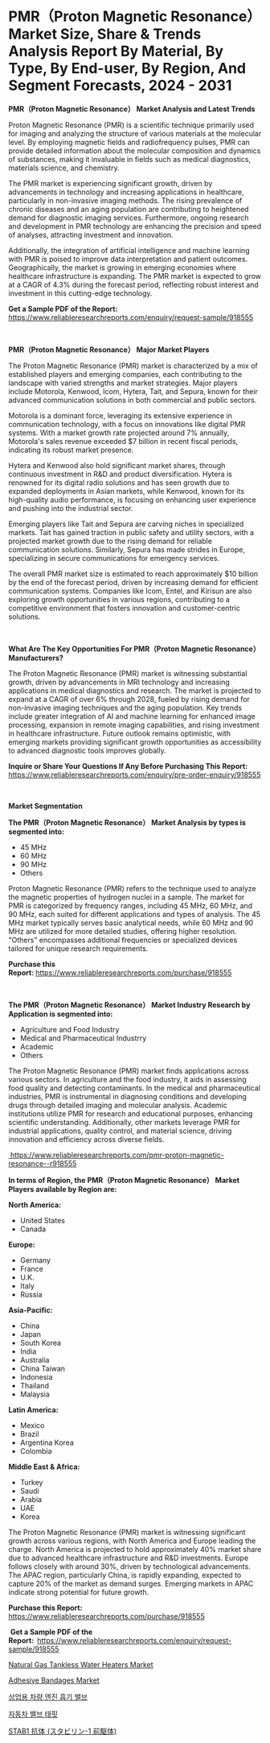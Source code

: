<p><h1>PMR（Proton Magnetic Resonance） Market Size, Share & Trends Analysis Report By Material, By Type, By End-user, By Region, And Segment Forecasts, 2024 - 2031</h1></p><p><strong>PMR（Proton Magnetic Resonance） Market Analysis and Latest Trends</strong></p>
<p><p>Proton Magnetic Resonance (PMR) is a scientific technique primarily used for imaging and analyzing the structure of various materials at the molecular level. By employing magnetic fields and radiofrequency pulses, PMR can provide detailed information about the molecular composition and dynamics of substances, making it invaluable in fields such as medical diagnostics, materials science, and chemistry.</p><p>The PMR market is experiencing significant growth, driven by advancements in technology and increasing applications in healthcare, particularly in non-invasive imaging methods. The rising prevalence of chronic diseases and an aging population are contributing to heightened demand for diagnostic imaging services. Furthermore, ongoing research and development in PMR technology are enhancing the precision and speed of analyses, attracting investment and innovation.</p><p>Additionally, the integration of artificial intelligence and machine learning with PMR is poised to improve data interpretation and patient outcomes. Geographically, the market is growing in emerging economies where healthcare infrastructure is expanding. The PMR market is expected to grow at a CAGR of 4.3% during the forecast period, reflecting robust interest and investment in this cutting-edge technology.</p></p>
<p><strong>Get a Sample PDF of the Report:&nbsp;</strong> <a href="https://www.reliableresearchreports.com/enquiry/request-sample/918555">https://www.reliableresearchreports.com/enquiry/request-sample/918555</a></p>
<p>&nbsp;</p>
<p><strong>PMR（Proton Magnetic Resonance） Major Market Players</strong></p>
<p><p>The Proton Magnetic Resonance (PMR) market is characterized by a mix of established players and emerging companies, each contributing to the landscape with varied strengths and market strategies. Major players include Motorola, Kenwood, Icom, Hytera, Tait, and Sepura, known for their advanced communication solutions in both commercial and public sectors.</p><p>Motorola is a dominant force, leveraging its extensive experience in communication technology, with a focus on innovations like digital PMR systems. With a market growth rate projected around 7% annually, Motorola's sales revenue exceeded $7 billion in recent fiscal periods, indicating its robust market presence.</p><p>Hytera and Kenwood also hold significant market shares, through continuous investment in R&D and product diversification. Hytera is renowned for its digital radio solutions and has seen growth due to expanded deployments in Asian markets, while Kenwood, known for its high-quality audio performance, is focusing on enhancing user experience and pushing into the industrial sector.</p><p>Emerging players like Tait and Sepura are carving niches in specialized markets. Tait has gained traction in public safety and utility sectors, with a projected market growth due to the rising demand for reliable communication solutions. Similarly, Sepura has made strides in Europe, specializing in secure communications for emergency services.</p><p>The overall PMR market size is estimated to reach approximately $10 billion by the end of the forecast period, driven by increasing demand for efficient communication systems. Companies like Icom, Entel, and Kirisun are also exploring growth opportunities in various regions, contributing to a competitive environment that fosters innovation and customer-centric solutions.</p></p>
<p>&nbsp;</p>
<p><strong>What Are The Key Opportunities For PMR（Proton Magnetic Resonance） Manufacturers?</strong></p>
<p><p>The Proton Magnetic Resonance (PMR) market is witnessing substantial growth, driven by advancements in MRI technology and increasing applications in medical diagnostics and research. The market is projected to expand at a CAGR of over 6% through 2028, fueled by rising demand for non-invasive imaging techniques and the aging population. Key trends include greater integration of AI and machine learning for enhanced image processing, expansion in remote imaging capabilities, and rising investment in healthcare infrastructure. Future outlook remains optimistic, with emerging markets providing significant growth opportunities as accessibility to advanced diagnostic tools improves globally.</p></p>
<p><strong>Inquire or Share Your Questions If Any Before Purchasing This Report:</strong> <a href="https://www.reliableresearchreports.com/enquiry/pre-order-enquiry/918555">https://www.reliableresearchreports.com/enquiry/pre-order-enquiry/918555</a></p>
<p>&nbsp;</p>
<p><strong>Market Segmentation</strong></p>
<p><strong>The PMR（Proton Magnetic Resonance） Market Analysis by types is segmented into:</strong></p>
<p><ul><li>45 MHz</li><li>60 MHz</li><li>90 MHz</li><li>Others</li></ul></p>
<p><p>Proton Magnetic Resonance (PMR) refers to the technique used to analyze the magnetic properties of hydrogen nuclei in a sample. The market for PMR is categorized by frequency ranges, including 45 MHz, 60 MHz, and 90 MHz, each suited for different applications and types of analysis. The 45 MHz market typically serves basic analytical needs, while 60 MHz and 90 MHz are utilized for more detailed studies, offering higher resolution. "Others" encompasses additional frequencies or specialized devices tailored for unique research requirements.</p></p>
<p><strong>Purchase this Report:&nbsp;</strong><a href="https://www.reliableresearchreports.com/purchase/918555">https://www.reliableresearchreports.com/purchase/918555</a></p>
<p>&nbsp;</p>
<p><strong>The PMR（Proton Magnetic Resonance） Market Industry Research by Application is segmented into:</strong></p>
<p><ul><li>Agriculture and Food Industry</li><li>Medical and Pharmaceutical Industrry</li><li>Academic</li><li>Others</li></ul></p>
<p><p>The Proton Magnetic Resonance (PMR) market finds applications across various sectors. In agriculture and the food industry, it aids in assessing food quality and detecting contaminants. In the medical and pharmaceutical industries, PMR is instrumental in diagnosing conditions and developing drugs through detailed imaging and molecular analysis. Academic institutions utilize PMR for research and educational purposes, enhancing scientific understanding. Additionally, other markets leverage PMR for industrial applications, quality control, and material science, driving innovation and efficiency across diverse fields.</p></p>
<p><a href="https://www.reliableresearchreports.com/pmr-proton-magnetic-resonance--r918555">&nbsp;https://www.reliableresearchreports.com/pmr-proton-magnetic-resonance--r918555</a></p>
<p><strong>In terms of Region, the PMR（Proton Magnetic Resonance） Market Players available by Region are:</strong></p>
<p>
    <p> <strong> North America: </strong>
        <ul>
            <li>United States</li>
            <li>Canada</li>
        </ul>
        </p> 
    <p> <strong> Europe: </strong>
        <ul>
            <li>Germany</li>
            <li>France</li>
            <li>U.K.</li>
            <li>Italy</li>
            <li>Russia</li>
        </ul>
        </p> 
    <p> <strong> Asia-Pacific: </strong>
        <ul>
            <li>China</li>
            <li>Japan</li>
            <li>South Korea</li>
            <li>India</li>
            <li>Australia</li>
            <li>China Taiwan</li>
            <li>Indonesia</li>
            <li>Thailand</li>
            <li>Malaysia</li>
        </ul>
        </p> 
    <p> <strong> Latin America: </strong>
        <ul>
            <li>Mexico</li>
            <li>Brazil</li>
            <li>Argentina Korea</li>
            <li>Colombia</li>
        </ul>
        </p> 
    <p> <strong> Middle East & Africa: </strong>
        <ul>
            <li>Turkey</li>
            <li>Saudi</li>
            <li>Arabia</li>
            <li>UAE</li>
            <li>Korea</li>
        </ul>
    </p>
    </p>
<p><p>The Proton Magnetic Resonance (PMR) market is witnessing significant growth across various regions, with North America and Europe leading the charge. North America is projected to hold approximately 40% market share due to advanced healthcare infrastructure and R&D investments. Europe follows closely with around 30%, driven by technological advancements. The APAC region, particularly China, is rapidly expanding, expected to capture 20% of the market as demand surges. Emerging markets in APAC indicate strong potential for future growth.</p></p>
<p><strong>Purchase this Report: </strong><a href="https://www.reliableresearchreports.com/purchase/918555">https://www.reliableresearchreports.com/purchase/918555</a></p>
<p>&nbsp;<strong>Get a Sample PDF of the Report:&nbsp;&nbsp;</strong><a href="https://www.reliableresearchreports.com/enquiry/request-sample/918555">https://www.reliableresearchreports.com/enquiry/request-sample/918555</a></p>
<p><strong></strong></p>
<p><p><a href="https://medium.com/@ml68flom/the-global-market-overview-of-the-natural-gas-tankless-water-heaters-market-provides-a-unique-eac676c5736c">Natural Gas Tankless Water Heaters Market</a></p><p><a href="https://www.linkedin.com/pulse/global-adhesive-bandages-market-exploring-share-trends-future-xaepf?trackingId=AveiXXgBTtGaPZtGN4Fn%2BQ%3D%3D">Adhesive Bandages Market</a></p><p><a href="https://medium.com/@zolajenkins98/%EC%84%B8%EA%B3%84-commercial-vehicle-engine-intake-valve-market-%EC%9D%80-2024%EC%97%90%EC%84%9C-2031%EB%A1%9C-%EC%97%B0%ED%8F%89%EA%B7%A0-%EC%A6%9D%EA%B0%80%EC%9C%A8%EC%9D%84-%EB%B3%B4%EC%9D%BC-%EA%B2%83%EC%9C%BC%EB%A1%9C-%EC%98%88%EC%83%81%EB%90%A9%EB%8B%88%EB%8B%A4-196823f6628c">상업용 차량 엔진 흡기 밸브</a></p><p><a href="https://medium.com/@zolajenkins98/%EC%84%B8%EA%B3%84-automobile-valve-tappet-market-%EC%9D%80-2024%EC%97%90%EC%84%9C-2031%EB%A1%9C-%EC%97%B0%ED%8F%89%EA%B7%A0-%EC%A6%9D%EA%B0%80%EC%9C%A8%EC%9D%84-%EB%B3%B4%EC%9D%BC-%EA%B2%83%EC%9C%BC%EB%A1%9C-%EC%98%88%EC%83%81%EB%90%A9%EB%8B%88%EB%8B%A4-15ed923a98de">자동차 밸브 태핏</a></p><p><a href="https://medium.com/@skylarreilly36/stab1-antibody-stabilin-1-precursor-market-%E3%81%AF-%E3%82%B3%E3%82%B9%E3%83%88%E7%AE%A1%E7%90%86%E3%81%A8%E5%8A%B9%E7%8E%87%E5%90%91%E4%B8%8A%E3%82%92%E5%84%AA%E5%85%88%E3%81%97%E3%81%BE%E3%81%99-%E3%81%95%E3%82%89%E3%81%AB-%E5%A0%B1%E5%91%8A%E6%9B%B8%E3%81%AF%E5%B8%82%E5%A0%B4%E3%81%AE%E9%9C%80%E8%A6%81%E9%9D%A2%E3%81%A8%E4%BE%9B%E7%B5%A6%E9%9D%A2%E3%81%AE%E4%B8%A1%E6%96%B9%E3%82%92%E3%82%AB%E3%83%90%E3%83%BC%E3%81%97%E3%81%A6%E3%81%84%E3%81%BE%E3%81%99-9b288b6e0efc">STAB1 抗体 (スタビリン-1 前駆体)</a></p></p>